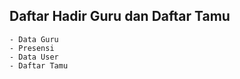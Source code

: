 
## Daftar Hadir Guru dan Daftar Tamu

    - Data Guru
    - Presensi
    - Data User
    - Daftar Tamu 
